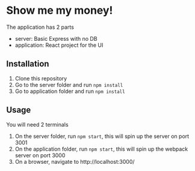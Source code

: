 
# Show me my money!

The application has 2 parts

 - server: Basic Express with no DB
 - application: React project for the UI

## Installation 
 1. Clone this repository
 2. Go to the server folder and run ```npm install```
 3. Go to application folder and run ```npm install```


## Usage
You will need 2 terminals

 1. On the server folder, run ```npm start```, this will spin up the server on port 3001
 2. On the application folder, run ```npm start```, this will spin up the webpack server on port 3000
 3. On a browser, navigate to http://localhost:3000/
